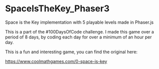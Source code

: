 # SpaceIsTheKey_Phaser3
Space is the Key implementation with 5 playable levels made in Phaser.js

This is a part of the #100DaysOfCode challenge. I made this game over a period of 8 days, by coding each day for over a minimum of an hour 
per day.

This is a fun and interesting game, you can find the original here:

https://www.coolmathgames.com/0-space-is-key
